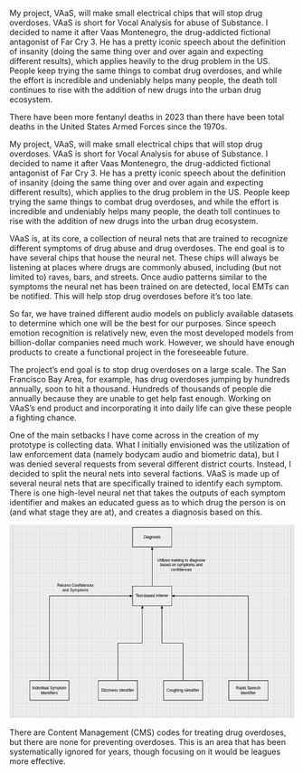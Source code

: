 My project, VAaS, will make small electrical chips that will stop drug overdoses. VAaS is short for Vocal Analysis for abuse of Substance. I decided to name it after Vaas Montenegro, the drug-addicted fictional antagonist of Far Cry 3. He has a pretty iconic speech about the definition of insanity (doing the same thing over and over again and expecting different results), which applies heavily to the drug problem in the US. People keep trying the same things to combat drug overdoses, and while the effort is incredible and undeniably helps many people, the death toll continues to rise with the addition of new drugs into the urban drug ecosystem.

There have been more fentanyl deaths in 2023 than there have been total deaths in the United States Armed Forces since the 1970s.

My project, VAaS, will make small electrical chips that will stop drug overdoses. VAaS is short for Vocal Analysis for abuse of Substance. I decided to name it after Vaas Montenegro, the drug-addicted fictional antagonist of Far Cry 3. He has a pretty iconic speech about the definition of insanity (doing the same thing over and over again and expecting different results), which applies to the drug problem in the US. People keep trying the same things to combat drug overdoses, and while the effort is incredible and undeniably helps many people, the death toll continues to rise with the addition of new drugs into the urban drug ecosystem.

VAaS is, at its core, a collection of neural nets that are trained to recognize different symptoms of drug abuse and drug overdoses. The end goal is to have several chips that house the neural net. These chips will always be listening at places where drugs are commonly abused, including (but not limited to) raves, bars, and streets. Once audio patterns similar to the symptoms the neural net has been trained on are detected, local EMTs can be notified. This will help stop drug overdoses before it’s too late.

So far, we have trained different audio models on publicly available datasets to determine which one will be the best for our purposes. Since speech emotion recognition is relatively new, even the most developed models from billion-dollar companies need much work. However, we should have enough products to create a functional project in the foreseeable future.

The project’s end goal is to stop drug overdoses on a large scale. The San Francisco Bay Area, for example, has drug overdoses jumping by hundreds annually, soon to hit a thousand. Hundreds of thousands of people die annually because they are unable to get help fast enough. Working on VAaS’s end product and incorporating it into daily life can give these people a fighting chance.

One of the main setbacks I have come across in the creation of my prototype is collecting data. What I initially envisioned was the utilization of law enforcement data (namely bodycam audio and biometric data), but I was denied several requests from several different district courts. Instead, I decided to split the neural nets into several factions. VAaS is made up of several neural nets that are specifically trained to identify each symptom. There is one high-level neural net that takes the outputs of each symptom identifier and makes an educated guess as to which drug the person is on (and what stage they are at), and creates a diagnosis based on this.

![breakdown of how vaas operates](../img/breakdown-white.png)

There are Content Management (CMS) codes for treating drug overdoses, but there are none for preventing overdoses. This is an area that has been systematically ignored for years, though focusing on it would be leagues more effective.

